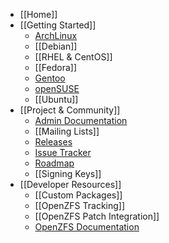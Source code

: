 * [[Home]]
* [[Getting Started]]
  * [ArchLinux][arch]
  * [[Debian]]
  * [[RHEL & CentOS]]
  * [[Fedora]]
  * [Gentoo][gentoo]
  * [openSUSE][opensuse]
  * [[Ubuntu]]
* [[Project & Community]]
  * [Admin Documentation][admin-docs]
  * [[Mailing Lists]]
  * [Releases][releases]
  * [Issue Tracker][issues]
  * [Roadmap][roadmap]
  * [[Signing Keys]]
* [[Developer Resources]]
  * [[Custom Packages]]
  * [[OpenZFS Tracking]]
  * [[OpenZFS Patch Integration]]
  * [OpenZFS Documentation][openzfs-devel]

[arch]: https://wiki.archlinux.org/index.php/ZFS
[gentoo]: https://wiki.gentoo.org/wiki/ZFS
[opensuse]: https://software.opensuse.org/package/zfs
[admin-docs]: https://pthree.org/2012/04/17/install-zfs-on-debian-gnulinux/
[releases]: https://github.com/zfsonlinux/zfs/releases
[issues]: https://github.com/zfsonlinux/zfs/issues
[roadmap]: https://github.com/zfsonlinux/zfs/milestones
[openzfs-devel]: http://open-zfs.org/wiki/Developer_resources
